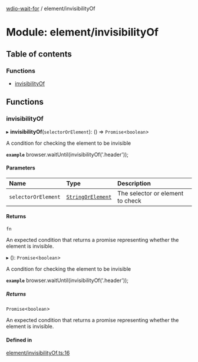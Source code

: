 [wdio-wait-for](../README.md) / element/invisibilityOf

# Module: element/invisibilityOf

## Table of contents

### Functions

- [invisibilityOf](element_invisibilityOf.md#invisibilityof)

## Functions

### invisibilityOf

▸ **invisibilityOf**(`selectorOrElement`): () => `Promise`<`boolean`\>

A condition for checking the element to be invisible

**`example`**
browser.waitUntil(invisibilityOf('.header'));

#### Parameters

| Name | Type | Description |
| :------ | :------ | :------ |
| `selectorOrElement` | [`StringOrElement`](utils_element_types.md#stringorelement) | The selector or element to check |

#### Returns

`fn`

An expected condition that returns a promise
    representing whether the element is invisible.

▸ (): `Promise`<`boolean`\>

A condition for checking the element to be invisible

**`example`**
browser.waitUntil(invisibilityOf('.header'));

##### Returns

`Promise`<`boolean`\>

An expected condition that returns a promise
    representing whether the element is invisible.

#### Defined in

[element/invisibilityOf.ts:16](https://github.com/webdriverio-community/wdio-wait-for/blob/60821ec/src/element/invisibilityOf.ts#L16)
